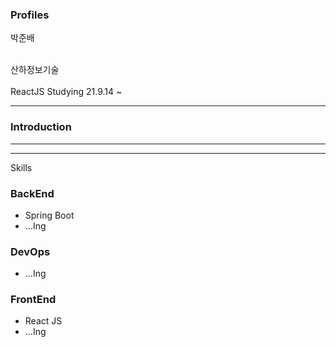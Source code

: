 ### Profiles 

박준배  

<br>
산하정보기술
<br><br>
ReactJS Studying 21.9.14 ~
 


***

### Introduction





***


***
Skills

### BackEnd 

- Spring Boot
- ...Ing

### DevOps

- ...Ing

### FrontEnd

- React JS
- ...Ing


<br>
